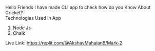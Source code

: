 Hello Friends I have made CLI app to check how do you Know About Cricket?        
Technologies Used in App
1. Node Js
2. Chalk

Live Link:
https://replit.com/@AkshayMahajan8/Mark-2


   


